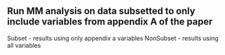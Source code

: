 Run MM analysis on data subsetted to only include variables from appendix A of the paper
---
Subset - results using only appendix a variables
NonSubset - results using all variables
